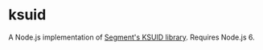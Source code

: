 # ksuid

A Node.js implementation of [Segment's KSUID
library](https://github.com/segmentio/ksuid). Requires Node.js 6.
